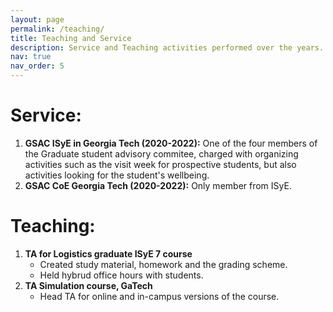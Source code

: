 ```yaml
---
layout: page
permalink: /teaching/
title: Teaching and Service
description: Service and Teaching activities performed over the years.
nav: true
nav_order: 5
---
```


# Service:

1. **GSAC ISyE in Georgia Tech (2020-2022):** One of the four members of the Graduate student advisory commitee, charged with organizing activities such as the visit week for prospective students, but also activities looking for the student's wellbeing.
2. **GSAC CoE Georgia Tech (2020-2022):** Only member from ISyE.

# Teaching:

1. **TA for Logistics graduate ISyE 7 course**
    - Created study material, homework and the grading scheme.
    - Held hybrud office hours with students.
2. **TA Simulation course, GaTech**
    - Head TA for online and in-campus versions of the course.